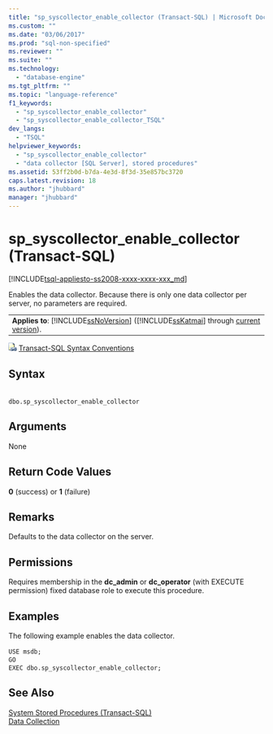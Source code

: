 ```yaml
---
title: "sp_syscollector_enable_collector (Transact-SQL) | Microsoft Docs"
ms.custom: ""
ms.date: "03/06/2017"
ms.prod: "sql-non-specified"
ms.reviewer: ""
ms.suite: ""
ms.technology: 
  - "database-engine"
ms.tgt_pltfrm: ""
ms.topic: "language-reference"
f1_keywords: 
  - "sp_syscollector_enable_collector"
  - "sp_syscollector_enable_collector_TSQL"
dev_langs: 
  - "TSQL"
helpviewer_keywords: 
  - "sp_syscollector_enable_collector"
  - "data collector [SQL Server], stored procedures"
ms.assetid: 53ff2b0d-b7da-4e3d-8f3d-35e857bc3720
caps.latest.revision: 18
ms.author: "jhubbard"
manager: "jhubbard"
---
```

# sp_syscollector_enable_collector (Transact-SQL)
[!INCLUDE[tsql-appliesto-ss2008-xxxx-xxxx-xxx_md](../../../database-engine/configure/windows/includes/tsql-appliesto-ss2008-xxxx-xxxx-xxx-md.md)]

  Enables the data collector. Because there is only one data collector per server, no parameters are required.  
  
||  
|-|  
|**Applies to**: [!INCLUDE[ssNoVersion](../../../advanced-analytics/r-services/includes/ssnoversion-md.md)] ([!INCLUDE[ssKatmai](../../../analysis-services/data-mining/includes/sskatmai-md.md)] through [current version](http://go.microsoft.com/fwlink/p/?LinkId=299658)).|  
  
 ![Topic link icon](../../../database-engine/configure/windows/media/topic-link.gif "Topic link icon") [Transact-SQL Syntax Conventions](../../../t-sql/language-elements/transact-sql-syntax-conventions-transact-sql.md)  
  
## Syntax  
  
```  
  
dbo.sp_syscollector_enable_collector   
```  
  
## Arguments  
 None  
  
## Return Code Values  
 **0** (success) or **1** (failure)  
  
## Remarks  
 Defaults to the data collector on the server.  
  
## Permissions  
 Requires membership in the **dc_admin** or **dc_operator** (with EXECUTE permission) fixed database role to execute this procedure.  
  
## Examples  
 The following example enables the data collector.  
  
```tsql  
USE msdb;  
GO  
EXEC dbo.sp_syscollector_enable_collector;  
```  
  
## See Also  
 [System Stored Procedures &#40;Transact-SQL&#41;](../../../relational-databases/reference/system-stored-procedures/system-stored-procedures-transact-sql.md)   
 [Data Collection](../../../relational-databases/data-collection/data-collection.md)  
  
  